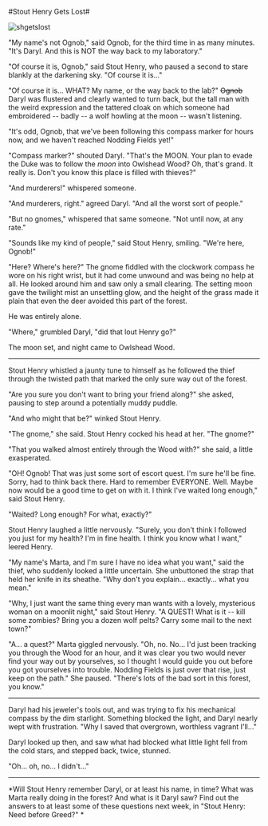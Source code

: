 #Stout Henry Gets Lost#

![](http://westkarana.com/wp-content/uploads/2008/10/shgetslost.jpg "shgetslost")

"My name's not Ognob," said Ognob, for the third time in as many minutes. "It's Daryl. And this is NOT the way back to my laboratory."

"Of course it is, Ognob," said Stout Henry, who paused a second to stare blankly at the darkening sky. "Of course it is..."

"Of course it is... WHAT? My name, or the way back to the lab?" ~~Ognob~~ Daryl was flustered and clearly wanted to turn back, but the tall man with the weird expression and the tattered cloak on which someone had embroidered -- badly -- a wolf howling at the moon -- wasn't listening.

"It's odd, Ognob, that we've been following this compass marker for hours now, and we haven't reached Nodding Fields yet!"

"Compass marker?" shouted Daryl. "That's the MOON. Your plan to evade the Duke was to follow the *moon* into Owlshead Wood? Oh, that's grand. It really is. Don't you know this place is filled with thieves?"

"And murderers!" whispered someone.

"And murderers, right." agreed Daryl. "And all the worst sort of people."

"But no gnomes," whispered that same someone. "Not until now, at any rate."

"Sounds like my kind of people," said Stout Henry, smiling. "We're here, Ognob!"

"Here? Where's here?" The gnome fiddled with the clockwork compass he wore on his right wrist, but it had come unwound and was being no help at all. He looked around him and saw only a small clearing. The setting moon gave the twilight mist an unsettling glow, and the height of the grass made it plain that even the deer avoided this part of the forest.

He was entirely alone.

"Where," grumbled Daryl, "did that lout Henry go?"

The moon set, and night came to Owlshead Wood.

---

Stout Henry whistled a jaunty tune to himself as he followed the thief through the twisted path that marked the only sure way out of the forest.

"Are you sure you don't want to bring your friend along?" she asked, pausing to step around a potentially muddy puddle.

"And who might that be?" winked Stout Henry.

"The gnome," she said. Stout Henry cocked his head at her. "The gnome?"

"That you walked almost entirely through the Wood with?" she said, a little exasperated.

"OH! Ognob! That was just some sort of escort quest. I'm sure he'll be fine. Sorry, had to think back there. Hard to remember EVERYONE. Well. Maybe now would be a good time to get on with it. I think I've waited long enough," said Stout Henry.

"Waited? Long enough? For what, exactly?"

Stout Henry laughed a little nervously. "Surely, you don't think I followed you just for my health? I'm in fine health. I think you know what I want," leered Henry.

"My name's Marta, and I'm sure I have no idea what you want," said the thief, who suddenly looked a little uncertain. She unbuttoned the strap that held her knife in its sheathe. "Why don't you explain... exactly... what you mean."

"Why, I just want the same thing every man wants with a lovely, mysterious woman on a moonlit night," said Stout Henry. "A QUEST! What is it -- kill some zombies? Bring you a dozen wolf pelts? Carry some mail to the next town?"

"A... a quest?" Marta giggled nervously. "Oh, no. No... I'd just been tracking you through the Wood for an hour, and it was clear you two would never find your way out by yourselves, so I thought I would guide you out before you got yourselves into trouble. Nodding Fields is just over that rise, just keep on the path." She paused. "There's lots of the bad sort in this forest, you know."

---

Daryl had his jeweler's tools out, and was trying to fix his mechanical compass by the dim starlight. Something blocked the light, and Daryl nearly wept with frustration. "Why I saved that overgrown, worthless vagrant I'll..."

Daryl looked up then, and saw what had blocked what little light fell from the cold stars, and stepped back, twice, stunned.

"Oh... oh, no... I didn't..."

---

*Will Stout Henry remember Daryl, or at least his name, in time? What was Marta really doing in the forest? And what is it Daryl saw? Find out the answers to at least some of these questions next week, in "Stout Henry: Need before Greed?"
*
